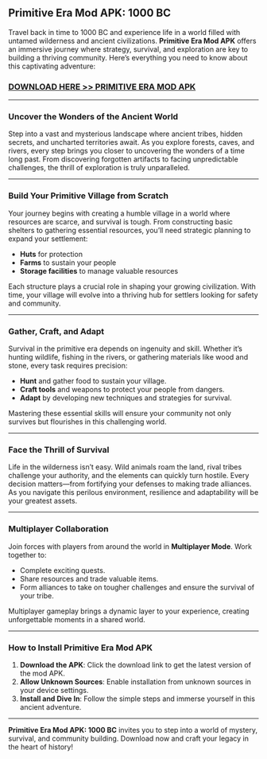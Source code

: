 ## Primitive Era Mod APK: 1000 BC  

Travel back in time to 1000 BC and experience life in a world filled with untamed wilderness and ancient civilizations. **Primitive Era Mod APK** offers an immersive journey where strategy, survival, and exploration are key to building a thriving community. Here’s everything you need to know about this captivating adventure:  

### [DOWNLOAD HERE >> PRIMITIVE ERA MOD APK](https://modxdroid.com.ng/primitive-era-10000-bc.html/)

---

### Uncover the Wonders of the Ancient World  

Step into a vast and mysterious landscape where ancient tribes, hidden secrets, and uncharted territories await. As you explore forests, caves, and rivers, every step brings you closer to uncovering the wonders of a time long past. From discovering forgotten artifacts to facing unpredictable challenges, the thrill of exploration is truly unparalleled.  

---

### Build Your Primitive Village from Scratch  

Your journey begins with creating a humble village in a world where resources are scarce, and survival is tough. From constructing basic shelters to gathering essential resources, you’ll need strategic planning to expand your settlement:  
- **Huts** for protection  
- **Farms** to sustain your people  
- **Storage facilities** to manage valuable resources  

Each structure plays a crucial role in shaping your growing civilization. With time, your village will evolve into a thriving hub for settlers looking for safety and community.  

---

### Gather, Craft, and Adapt  

Survival in the primitive era depends on ingenuity and skill. Whether it’s hunting wildlife, fishing in the rivers, or gathering materials like wood and stone, every task requires precision:  
- **Hunt** and gather food to sustain your village.  
- **Craft tools** and weapons to protect your people from dangers.  
- **Adapt** by developing new techniques and strategies for survival.  

Mastering these essential skills will ensure your community not only survives but flourishes in this challenging world.  

---

### Face the Thrill of Survival  

Life in the wilderness isn’t easy. Wild animals roam the land, rival tribes challenge your authority, and the elements can quickly turn hostile. Every decision matters—from fortifying your defenses to making trade alliances. As you navigate this perilous environment, resilience and adaptability will be your greatest assets.  

---

### Multiplayer Collaboration  

Join forces with players from around the world in **Multiplayer Mode**. Work together to:  
- Complete exciting quests.  
- Share resources and trade valuable items.  
- Form alliances to take on tougher challenges and ensure the survival of your tribe.  

Multiplayer gameplay brings a dynamic layer to your experience, creating unforgettable moments in a shared world.  

---

### How to Install Primitive Era Mod APK  

1. **Download the APK**: Click the download link to get the latest version of the mod APK.  
2. **Allow Unknown Sources**: Enable installation from unknown sources in your device settings.  
3. **Install and Dive In**: Follow the simple steps and immerse yourself in this ancient adventure.  

---

**Primitive Era Mod APK: 1000 BC** invites you to step into a world of mystery, survival, and community building. Download now and craft your legacy in the heart of history!
